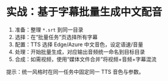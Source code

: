 # 实战：基于字幕批量生成中文配音

1. 准备：整理 `*.srt` 到同一目录
2. 选择：在“批量任务”页选择所有字幕
3. 配置：TTS 选择 Edge/Azure 中文音色，设定语速/音量
4. 处理：开始批量生成，对应输出音频统一命名到目标目录
5. 合成：如需视频，使用“媒体文件合并”将视频+音频+字幕混流

提示：统一风格时在同一任务中固定同一 TTS 音色与参数。
